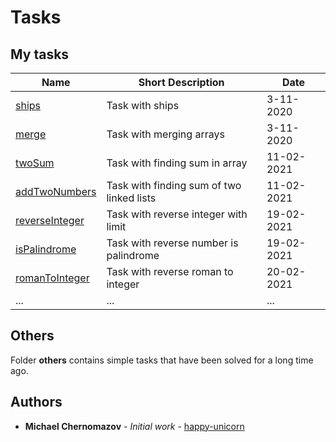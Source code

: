 # Tasks

## My tasks

| Name                                                                                 | Short Description                                          | Date       |
| ------------------------------------------------------------------------------------ | ---------------------------------------------------------- | ---------- |
| [ships](https://github.com/happy-unicorn/tasks/blob/main/ships.js)                   | Task with ships                                            | 3-11-2020  |
| [merge](https://github.com/happy-unicorn/tasks/blob/main/merge.js)                   | Task with merging arrays                                   | 3-11-2020  |
| [twoSum](https://github.com/happy-unicorn/tasks/blob/main/twoSum.js)                 | Task with finding sum in array                             | 11-02-2021 |
| [addTwoNumbers](https://github.com/happy-unicorn/tasks/blob/main/addTwoNumbers.js)   | Task with finding sum of two linked lists                  | 11-02-2021 |
| [reverseInteger](https://github.com/happy-unicorn/tasks/blob/main/reverseInteger.js) | Task with reverse integer with limit                       | 19-02-2021 |
| [isPalindrome](https://github.com/happy-unicorn/tasks/blob/main/isPalindrome.js)     | Task with reverse number is palindrome                     | 19-02-2021 |
| [romanToInteger](https://github.com/happy-unicorn/tasks/blob/main/romanToInteger.js) | Task with reverse roman to integer                         | 20-02-2021 |
| ...                                                                                  | ...                                                        | ...        |

## Others

Folder **others** contains simple tasks that have been solved for a long time ago.

## Authors

* **Michael Chernomazov** - *Initial work* - [happy-unicorn](https://github.com/happy-unicorn)
